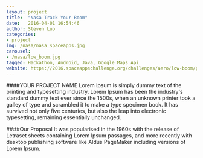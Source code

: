 ```yaml
---
layout: project
title:  "Nasa Track Your Boom"
date:   2016-04-01 16:54:46
author: Steven Luo
categories:
- project
img: /nasa/nasa_spaceapps.jpg
carousel:
- /nasa/low_boom.jpg
tagged: Hackathon, Android, Java, Google Maps Api
website: https://2016.spaceappschallenge.org/challenges/aero/low-boom/projects/track-your-boom-2
---
```

####YOUR PROJECT NAME
Lorem Ipsum is simply dummy text of the printing and typesetting industry. Lorem Ipsum has been the industry's standard dummy text ever since the 1500s, when an unknown printer took a galley of type and scrambled it to make a type specimen book. It has survived not only five centuries, but also the leap into electronic typesetting, remaining essentially unchanged.

####Our Proposal
It was popularised in the 1960s with the release of Letraset sheets containing Lorem Ipsum passages, and more recently with desktop publishing software like Aldus PageMaker including versions of Lorem Ipsum.
